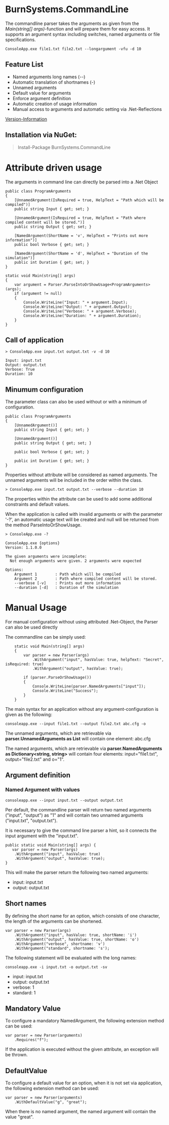 # BurnSystems.CommandLine

The commandline parser takes the arguments as given from the *Main(string[] args)*-function and will prepare
them for easy access. It supports an argument syntax including switches, named arguments or 
file specifications. 

    ConsoleApp.exe file1.txt file2.txt --longargument -vfu -d 10

## Feature List

- Named arguments long names (--)
- Automatic translation of shortnames (-)
- Unnamed arguments
- Default value for arguments
- Enforce argument definition
- Automatic creation of usage information
- Manual access to arguments and automatic setting via .Net-Reflections 

[Version-Information](versions.md "Version-Information")

## Installation via NuGet: 

> Install-Package BurnSystems.CommandLine 

# Attribute driven usage

The arguments in command line can directly be parsed into a .Net Object

    public class ProgramArguments
    {
        [UnnamedArgument(IsRequired = true, HelpText = "Path which will be compiled")]
        public string Input { get; set; }

        [UnnamedArgument(IsRequired = true, HelpText = "Path where compiled content will be stored.")]
        public string Output { get; set; }

        [NamedArgument(ShortName = 'v', HelpText = "Prints out more information")]
        public bool Verbose { get; set; }

        [NamedArgument(ShortName = 'd', HelpText = "Duration of the simulation")]
        public int Duration { get; set; }
    }

    static void Main(string[] args)
    {
        var argument = Parser.ParseIntoOrShowUsage<ProgramArguments>(args);
        if (argument != null)
        {
            Console.WriteLine("Input: " + argument.Input);
            Console.WriteLine("Output: " + argument.Output);
            Console.WriteLine("Verbose: " + argument.Verbose);
            Console.WriteLine("Duration: " + argument.Duration);
        }
    }

## Call of application

    > ConsoleApp.exe input.txt output.txt -v -d 10

    Input: input.txt
    Output: output.txt
    Verbose: True
    Duration: 10

## Minumum configuration

The parameter class can also be used without or with a minimum of configuration.

    public class ProgramArguments
    {
        [UnnamedArgument()]
        public string Input { get; set; }

        [UnnamedArgument()]
        public string Output { get; set; }

        public bool Verbose { get; set; }

        public int Duration { get; set; }
    }

Properties without attribute will be considered as named arguments. The unnamed arguments
will be included in the order within the class. 

    > ConsoleApp.exe input.txt output.txt --verbose --duration 10

The properties within the attribute can be used to add some additional constraints and 
default values. 

When the application is called with invalid arguments or with the parameter '-?', 
an automatic usage text will be created and null will be returned from the method ParseIntoOrShowUsage.

    > ConsoleApp.exe -?

    ConsoleApp.exe {options}
    Version: 1.1.0.0

    The given arguments were incomplete:
      Not enough arguments were given. 2 arguments were expected

    Options:
        Argument 1        : Path which will be compiled
        Argument 2        : Path where compiled content will be stored.
        --verbose [-v]    : Prints out more information
        --duration [-d]   : Duration of the simulation

# Manual Usage

For manual configuration without using attributed .Net-Object, the Parser can also be used directly

The commandline can be simply used: 

        static void Main(string[] args)
        {
            var parser = new Parser(args)
                .WithArgument("input", hasValue: true, helpText: "Secret", isRequired: true)
                .WithArgument("output", hasValue: true);

            if (parser.ParseOrShowUsage())
            {
                Console.WriteLine(parser.NamedArguments["input"]);
                Console.WriteLine("Success");
            }
        }

The main syntax for an application without any argument-configuration is given as the following: 

    consoleapp.exe --input file1.txt --output file2.txt abc.cfg -o 

The unnamed arguments, which are retrievable via **parser.UnnamedArguments as List<string>** will contain
one element: abc.cfg

The named arguments, which are retrievable via **parser.NamedArguments as Dictionary<string, string>**
will contain four elements: input="file1.txt", output="file2.txt" and o="1".

## Argument definition

### Named Argument with values

    consoleapp.exe --input input.txt --output output.txt
    
Per default, the commandline parser will return two named arguments ("input", "output") as "1" and
will contain two unnamed arguments ("input.txt", "output.txt").

It is necessary to give the command line parser a hint, so it connects the input argument with the
"input.txt".

    public static void Main(string[] args) {
       var parser = new Parser(args)
        .WithArgument("input", hasValue: true)
        .WithArgument("output", hasValue: true);
    }

This will make the parser return the following two named arguments: 

* input: input.txt
* output: output.txt

## Short names

By defining the short name for an option, which consists of one character, the length of the 
arguments can be shortened.

    var parser = new Parser(args)
        .WithArgument("input", hasValue: true, shortName: 'i')
        .WithArgument("output", hasValue: true, shortName: 'o')
		.WithArgument("verbose", shortname: 'v')
		.WithArgument("standard", shortname: 's');

The following statement will be evaluated with the long names: 

    consoleapp.exe -i input.txt -o output.txt -sv

* input: input.txt
* output: output.txt
* verbose: 1
* standard: 1

## Mandatory Value

To configure a mandatory NamedArgument, the following extension method can be used:

    var parser = new Parser(arguments)
        .Requires("f");
        
If the application is executed without the given attribute, an exception will be thrown.

## DefaultValue

To configure a default value for an option, when it is not set via application, the following 
extension method can be used: 

    var parser = new Parser(arguments)
        .WithDefaultValue("g", "great");
        
When there is no named argument, the named argument will contain the value "great". 

